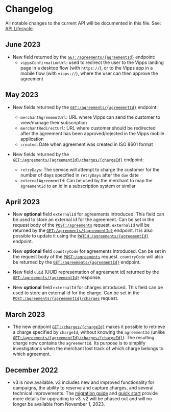 <!-- START_METADATA
---
title: Recurring API changelog
sidebar_label: Changelog
sidebar_position: 200
pagination_next: null
pagination_prev: null
---
END_METADATA -->

# Changelog

All notable changes to the current API will be documented in this file. 
See:
[API Lifecycle](https://developer.vippsmobilepay.com/docs/vipps-developers/common-topics/api-lifecycle/).

## June 2023
* New field returned by the [`GET:/agreements/{agreementId}`][fetch-agreement-endpoint] endpoint: 
    * `vippsConfirmationUrl`: used to redirect the user to the Vipps landing page in a desktop flow (with `https://`), or to the Vipps app in a mobile flow (with `vipps://`), where the user can then approve the agreement

## May 2023

* New fields returned by the [`GET:/agreements/{agreementId}`][fetch-agreement-endpoint] endpoint: 
    * `merchantAgreementUrl`: URL where Vipps can send the customer to view/manage their subscription
    * `merchantRedirectUrl`: URL where customer should be redirected after the agreement has been approved/rejected in the Vipps mobile application
    * `created`: Date when agreement was created in ISO 8601 format

* New fields returned by the [`GET:/agreements/{agreementId}/charges/{chargeId}`](https://developer.vippsmobilepay.com/api/recurring/#tag/Charge-v3-endpoints/operation/FetchChargeV3) endpoint: 
    * `retryDays`: The service will attempt to charge the customer for the number of days specified in `retryDays` after the `due` date
    * `externalAgreementId`: Can be used by the merchant to map the `agreementId` to an id in a subscription system or similar

## April 2023 

* New **optional** field `externalId` for agreements introduced. This field can be used to store an external id for the agreement. Can be set in the request body of the [`POST:/agreements`][draft-agreement-endpoint] request. `externalId` will be returned by the [`GET:/agreements/{agreementId}`][fetch-agreement-endpoint] endpoint. It is also possible to update it using the [`PATCH:/agreements/{agreementId}`][update-agreement-patch-endpoint] endpoint. 

* New **optional** field `countryCode` for agreements introduced. Can be set in the request body of the [`POST:/agreements`][draft-agreement-endpoint] request. `countryCode` will also be returned by the [`GET:/agreements/{agreementId}`][fetch-agreement-endpoint] endpoint.

* New field `uuid` (UUID representation of agreement id) returned by the [`GET:/agreements/{agreementId}`][fetch-agreement-endpoint] response. 

* New **optional** field `externalId` for charges introduced. This field can be used to store an external id for the charge. Can be set in the [`POST:/agreements/{agreementId}/charges`][draft-agreement-endpoint] request.


## March 2023

* The new endpoint [`GET:/charges/{chargeId}`](https://developer.vippsmobilepay.com/api/recurring/#tag/Charge-v3-endpoints/operation/FetchChargeByIdV3) makes it possible to retrieve a charge specified by `chargeId`, without knowing the `agreementId` (unlike [`GET:/agreements/{agreementId}/charges/{chargeId}`](https://developer.vippsmobilepay.com/api/recurring/#tag/Charge-v3-endpoints/operation/FetchChargeV3)). The resulting charge now contains the `agreementId`. Its purpose is to simplify investigations when the merchant lost track of which charge belongs to which agreement.

## December 2022

* v3 is now available. v3 includes new and improved functionality for campaigns, the ability to reserve and capture charges, and several technical improvements. The [migration guide](https://developer.vippsmobilepay.com/docs/APIs/recurring-api/v2-to-v3-migration-guide/) and [quick start](https://developer.vippsmobilepay.com/docs/APIs/recurring-api/vipps-recurring-api-quick-start/) provide more details for upgrading to v3.  v2 will be phased out and will no longer be available from November 1, 2023.


[fetch-agreement-endpoint]: https://developer.vippsmobilepay.com/api/recurring#tag/Agreement-v3-endpoints/operation/FetchAgreementV3
[get-charge-by-id]: https://developer.vippsmobilepay.com/api/recurring#tag/Charge-v3-endpoints/operation/FetchChargeByIdV3
[draft-agreement-endpoint]: https://developer.vippsmobilepay.com/api/recurring#tag/Agreement-v3-endpoints/operation/DraftAgreementV3
[create-charge-endpoint]: https://developer.vippsmobilepay.com/api/recurring#tag/Charge-v3-endpoints/operation/CreateChargeV3
[update-agreement-patch-endpoint]: https://developer.vippsmobilepay.com/api/recurring#tag/Agreement-v3-endpoints/operation/UpdateAgreementPatchV3

 
